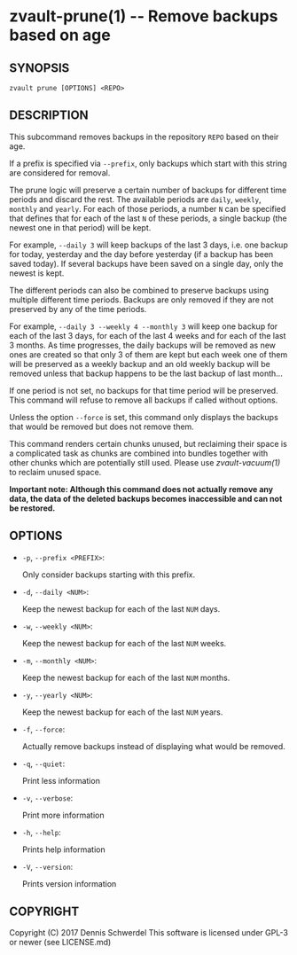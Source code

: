 zvault-prune(1) -- Remove backups based on age
==============================================

## SYNOPSIS

`zvault prune [OPTIONS] <REPO>`


## DESCRIPTION

This subcommand removes backups in the repository `REPO` based on their age.

If a prefix is specified via `--prefix`, only backups which start with this
string are considered for removal.

The prune logic will preserve a certain number of backups for different time
periods and discard the rest. The available periods are `daily`, `weekly`,
`monthly` and `yearly`. For each of those periods, a number `N` can be specified
that defines that for each of the last `N` of these periods, a single backup
(the newest one in that period) will be kept.

For example, `--daily 3` will keep backups of the last 3 days, i.e. one backup
for today, yesterday and the day before yesterday (if a backup has been saved
today). If several backups have been saved on a single day, only the newest is
kept.

The different periods can also be combined to preserve backups using multiple
different time periods. Backups are only removed if they are not preserved by
any of the time periods.

For example, `--daily 3 --weekly 4 --monthly 3` will keep one backup for each of
the last 3 days, for each of the last 4 weeks and for each of the last 3 months.
As time progresses, the daily backups will be removed as new ones are created so
that only 3 of them are kept but each week one of them will be preserved as a
weekly backup and an old weekly backup will be removed unless that backup
happens to be the last backup of last month...

If one period is not set, no backups for that time period will be preserved.
This command will refuse to remove all backups if called without options.

Unless the option `--force` is set, this command only displays the backups that
would be removed but does not remove them.

This command renders certain chunks unused, but reclaiming their space is a
complicated task as chunks are combined into bundles together with other chunks
which are potentially still used. Please use _zvault-vacuum(1)_ to reclaim
unused space.

**Important note: Although this command does not actually remove any data, the
data of the deleted backups becomes inaccessible and can not be restored.**


## OPTIONS

* `-p`, `--prefix <PREFIX>`:

  Only consider backups starting with this prefix.


* `-d`, `--daily <NUM>`:

  Keep the newest backup for each of the last `NUM` days.


* `-w`, `--weekly <NUM>`:

  Keep the newest backup for each of the last `NUM` weeks.


* `-m`, `--monthly <NUM>`:

  Keep the newest backup for each of the last `NUM` months.


* `-y`, `--yearly <NUM>`:

  Keep the newest backup for each of the last `NUM` years.


* `-f`, `--force`:

  Actually remove backups instead of displaying what would be removed.


* `-q`, `--quiet`:

  Print less information


* `-v`, `--verbose`:

  Print more information


* `-h`, `--help`:

  Prints help information


* `-V`, `--version`:     

  Prints version information


## COPYRIGHT

Copyright (C) 2017  Dennis Schwerdel
This software is licensed under GPL-3 or newer (see LICENSE.md)
